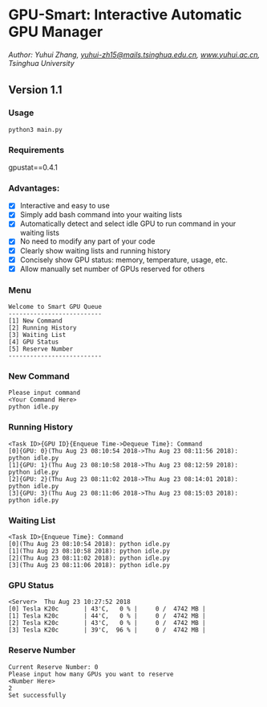 # GPU-Smart: Interactive Automatic GPU Manager

###### Author: Yuhui Zhang, yuhui-zh15@mails.tsinghua.edu.cn, www.yuhui.ac.cn, Tsinghua University

## Version 1.1

### Usage

`python3 main.py`

### Requirements

gpustat==0.4.1

### Advantages:

- [x] Interactive and easy to use
- [x] Simply add bash command into your waiting lists
- [x] Automatically detect and select idle GPU to run command in your waiting lists
- [x] No need to modify any part of your code
- [x] Clearly show waiting lists and running history
- [x] Concisely show GPU status: memory, temperature, usage, etc.
- [x] Allow manually set number of GPUs reserved for others

### Menu
```
Welcome to Smart GPU Queue
--------------------------
[1] New Command
[2] Running History
[3] Waiting List
[4] GPU Status
[5] Reserve Number
--------------------------
```

### New Command
```
Please input command
<Your Command Here>
python idle.py
```

### Running History
```
<Task ID>{GPU ID}{Enqueue Time->Dequeue Time}: Command
[0]{GPU: 0}(Thu Aug 23 08:10:54 2018->Thu Aug 23 08:11:56 2018): python idle.py
[1]{GPU: 1}(Thu Aug 23 08:10:58 2018->Thu Aug 23 08:12:59 2018): python idle.py
[2]{GPU: 2}(Thu Aug 23 08:11:02 2018->Thu Aug 23 08:14:01 2018): python idle.py
[3]{GPU: 3}(Thu Aug 23 08:11:06 2018->Thu Aug 23 08:15:03 2018): python idle.py
```

### Waiting List
```
<Task ID>{Enqueue Time}: Command
[0](Thu Aug 23 08:10:54 2018): python idle.py
[1](Thu Aug 23 08:10:58 2018): python idle.py
[2](Thu Aug 23 08:11:02 2018): python idle.py
[3](Thu Aug 23 08:11:06 2018): python idle.py
```

### GPU Status
```
<Server>  Thu Aug 23 10:27:52 2018
[0] Tesla K20c       | 43'C,   0 % |     0 /  4742 MB |
[1] Tesla K20c       | 44'C,   0 % |     0 /  4742 MB |
[2] Tesla K20c       | 43'C,   0 % |     0 /  4742 MB |
[3] Tesla K20c       | 39'C,  96 % |     0 /  4742 MB |
```

### Reserve Number
```
Current Reserve Number: 0
Please input how many GPUs you want to reserve
<Number Here>
2
Set successfully
```
